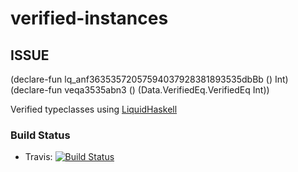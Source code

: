 # verified-instances

## ISSUE 
	
(declare-fun lq_anf$36$$35$$35$7205759403792838189$35$$35$dbBb () Int)
(declare-fun veqa$35$$35$abn3 () (Data.VerifiedEq.VerifiedEq Int))

Verified typeclasses using [LiquidHaskell](http://goto.ucsd.edu/~rjhala/liquid/haskell/blog/about/)

### Build Status

 * Travis:
   [![Build Status](https://travis-ci.org/iu-parfunc/verified-instances.svg?branch=master)](https://travis-ci.org/iu-parfunc/verified-instances)

